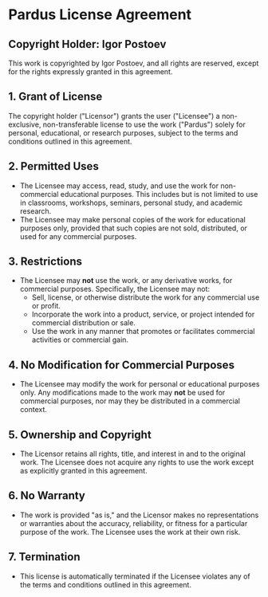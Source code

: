 # Pardus License Agreement

## Copyright Holder: Igor Postoev
This work is copyrighted by Igor Postoev, and all rights are reserved, except for the rights expressly granted in this agreement.

## 1. Grant of License
The copyright holder ("Licensor") grants the user ("Licensee") a non-exclusive, non-transferable license to use the work ("Pardus") solely for personal, educational, or research purposes, subject to the terms and conditions outlined in this agreement.

## 2. Permitted Uses
- The Licensee may access, read, study, and use the work for non-commercial educational purposes. This includes but is not limited to use in classrooms, workshops, seminars, personal study, and academic research.
- The Licensee may make personal copies of the work for educational purposes only, provided that such copies are not sold, distributed, or used for any commercial purposes.

## 3. Restrictions
- The Licensee may **not** use the work, or any derivative works, for commercial purposes. Specifically, the Licensee may not:
  - Sell, license, or otherwise distribute the work for any commercial use or profit.
  - Incorporate the work into a product, service, or project intended for commercial distribution or sale.
  - Use the work in any manner that promotes or facilitates commercial activities or commercial gain.
  
## 4. No Modification for Commercial Purposes
- The Licensee may modify the work for personal or educational purposes only. Any modifications made to the work may **not** be used for commercial purposes, nor may they be distributed in a commercial context.

## 5. Ownership and Copyright
- The Licensor retains all rights, title, and interest in and to the original work. The Licensee does not acquire any rights to use the work except as explicitly granted in this agreement.

## 6. No Warranty
- The work is provided "as is," and the Licensor makes no representations or warranties about the accuracy, reliability, or fitness for a particular purpose of the work. The Licensee uses the work at their own risk.

## 7. Termination
- This license is automatically terminated if the Licensee violates any of the terms and conditions outlined in this agreement.

